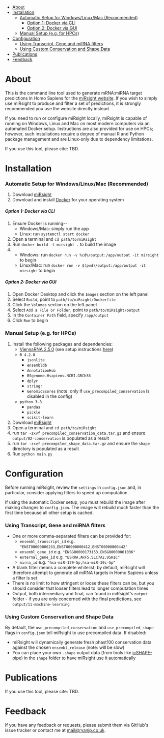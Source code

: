 - [About](#about)
- [Installation](#installation)
    - [Automatic Setup for Windows/Linux/Mac (Recommended)](#automatic-setup-for-windowslinuxmac-recommended)
        - [Option 1: Docker via CLI](#option-1-docker-via-cli)
        - [Option 2: Docker via GUI](#option-2-docker-via-gui)
    - [Manual Setup (e.g. for HPCs)](#manual-setup-eg-for-hpcs)
- [Configuration](#configuration)
    - [Using Transcript, Gene and miRNA filters](#using-transcript-gene-and-mirna-filters)
    - [Using Custom Conservation and Shape Data](#using-custom-conservation-and-shape-data)
- [Publications](#publications)
- [Feedback](#feedback)

# About
This is the command line tool used to generate mRNA:miRNA target predictions in Homo Sapiens for the [miRsight website](http://mirsight.info). If you wish to simply use miRsight to produce and filter a set of predictions, it is strongly recommended you use the website directly instead.

If you need to run or configure miRsight locally, miRsight is capable of running on Windows, Linux and Mac on most modern computers via an automated Docker setup. Instructions are also provided for use on HPCs; however, such installations require a degree of manual R and Python package management and are Linux-only due to dependency limitations.

If you use this tool, please cite: TBD.

# Installation
 
### Automatic Setup for Windows/Linux/Mac (Recommended) 
1. Download [miRsight](https://github.com/RyanJP18/miRsight/releases)
2. Download and install [Docker](https://www.docker.com/) for your operating system

##### Option 1: Docker via CLI
1. Ensure Docker is running-- 
   - Windows/Mac: simply run the app
   - Linux: run `systemctl start docker`
2. Open a terminal and `cd path/to/miRsight`
3. Run `docker build -t mirsight .` to build the image
4. 
   - Windows: run `docker run -v %cd%/output:/app/output -it mirsight` to begin
   - Linux/Mac: run  `docker run -v $(pwd)/output:/app/output -it mirsight` to begin

##### Option 2: Docker via GUI
1. Open Docker Desktop and click the `Images` section on the left panel
2. Select `Build`, point to `path/to/miRsight/Dockerfile`
3. Click the `Volumes` section on the left panel
4. Select `Add a File or Folder`, point to `path/to/miRsight/output`
5. In the `Container Path` field, specify `/app/output`
6. Click `Run` to begin

### Manual Setup (e.g. for HPCs)
1. Install the following packages and dependencies:
     - [ViennaRNA 2.5.0](https://github.com/ViennaRNA/ViennaRNA/releases/tag/v2.5.0) (see setup instructions [here](https://github.com/ViennaRNA/ViennaRNA))
     - `R 4.2.0`
       - `jsonlite`
       - `ensembldb`
       - `AnnotationHub`
       - `BSgenome.Hsapiens.NCBI.GRCh38`
       - `dplyr`
       - `stringr`
       - `GenomicScores` (note: only if `use_precompiled_conservation` is disabled in the config)
     - `python 3.8`
       - `pandas`
       - `pickle`
       - `scikit-learn`
2. Download [miRsight](https://github.com/RyanJP18/miRsight/releases)
3. Open a terminal and `cd path/to/miRsight`
4. run `tar -zxvf precompiled_conservation_data.tar.gz` and ensure `output/02-conservation` is populated as a result
5. run `tar -zxvf precompiled_shape_data.tar.gz` and ensure the `shape` directory is populated as a result
6. Run `python main.py`

# Configuration
Before running miRsight, review the `settings` in `config.json` and, in particular, consider applying filters to speed up computation.

If using the automatic Docker setup, you must rebuild the image after making changes to `config.json`. The image will rebuild much faster than the first time because all other setup is cached.

### Using Transcript, Gene and miRNA filters
- One or more comma-separated filters can be provided for:
    - `ensembl_transcript_id` e.g. `"ENST00000000233,ENST00000000412,ENST00000000442"`
    - `ensembl_gene_id` e.g. `"ENSG00000173153,ENSG00000001036"`
    - `external_gene_id` e.g. `"ESRRA,ARF5,SLC7A2,USH1C"`
    - `mirna_id` e.g. `"hsa-miR-129-5p,hsa-miR-30c-5p"`
- A blank filter means a complete whitelist; by default, miRsight will therefore attempt to generate all miRNA targets in Homo Sapiens unless a filter is set
- There is no limit to how stringent or loose these filters can be, but you should consider that looser filters lead to longer computation times
- Output, both intermediary and final, can found in miRsight's `output` folder - if you are only concerned with the final predictions, see `output/11-machine-learning`

### Using Custom Conservation and Shape Data
By default, the `use_precompiled_conservation` and `use_precompiled_shape` flags in `config.json` tell miRsight to use precompiled data. If disabled:

- miRsight will dynamically generate fresh phast100 conservation data against the chosen `ensembl_release` (note: will be slow)
- You can place your own `.shape` output data (from tools like [icSHAPE-pipe](https://github.com/Jun-Lizst/icSHAPE-pipe)) in the `shape` folder to have miRsight use it automatically

# Publications
If you use this tool, please cite: TBD.

# Feedback
If you have any feedback or requests, please submit them via GitHub's issue tracker or contact me at [mail@ryanjp.co.uk](mailto:mail@ryanjp.co.uk).